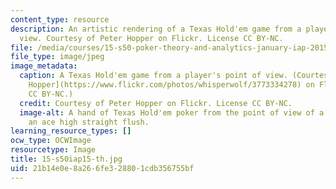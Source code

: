 ```yaml
---
content_type: resource
description: An artistic rendering of a Texas Hold'em game from a player's point of
  view. Courtesy of Peter Hopper on Flickr. License CC BY-NC.
file: /media/courses/15-s50-poker-theory-and-analytics-january-iap-2015/21b14e0e8a266fe328801cdb356755bf_15-s50iap15-th.jpg
file_type: image/jpeg
image_metadata:
  caption: A Texas Hold'em game from a player's point of view. (Courtesy of [Peter
    Hopper](https://www.flickr.com/photos/whisperwolf/3773334278) on Flickr. License
    CC BY-NC.)
  credit: Courtesy of Peter Hopper on Flickr. License CC BY-NC.
  image-alt: A hand of Texas Hold'em poker from the point of view of a player holding
    an ace high straight flush.
learning_resource_types: []
ocw_type: OCWImage
resourcetype: Image
title: 15-s50iap15-th.jpg
uid: 21b14e0e-8a26-6fe3-2880-1cdb356755bf
---
```

